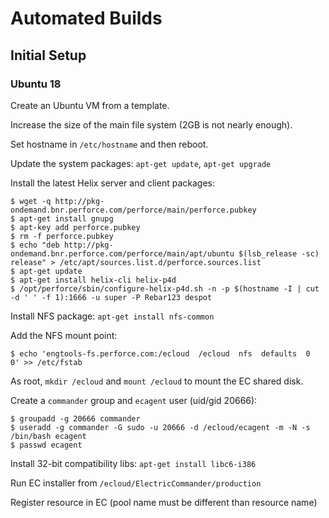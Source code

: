 # Automated Builds

## Initial Setup

### Ubuntu 18

Create an Ubuntu VM from a template.

Increase the size of the main file system (2GB is not nearly enough).

Set hostname in `/etc/hostname` and then reboot.

Update the system packages: `apt-get update`, `apt-get upgrade`

Install the latest Helix server and client packages:

```shell
$ wget -q http://pkg-ondemand.bnr.perforce.com/perforce/main/perforce.pubkey
$ apt-get install gnupg
$ apt-key add perforce.pubkey
$ rm -f perforce.pubkey
$ echo "deb http://pkg-ondemand.bnr.perforce.com/perforce/main/apt/ubuntu $(lsb_release -sc) release" > /etc/apt/sources.list.d/perforce.sources.list
$ apt-get update
$ apt-get install helix-cli helix-p4d
$ /opt/perforce/sbin/configure-helix-p4d.sh -n -p $(hostname -I | cut -d ' ' -f 1):1666 -u super -P Rebar123 despot
```

Install NFS package: `apt-get install nfs-common`

Add the NFS mount point:

```shell
$ echo 'engtools-fs.perforce.com:/ecloud  /ecloud  nfs  defaults  0  0' >> /etc/fstab
```

As root, `mkdir /ecloud` and `mount /ecloud` to mount the EC shared disk.

Create a `commander` group and `ecagent` user (uid/gid 20666):

```shell
$ groupadd -g 20666 commander
$ useradd -g commander -G sudo -u 20666 -d /ecloud/ecagent -m -N -s /bin/bash ecagent
$ passwd ecagent
```

Install 32-bit compatibility libs: `apt-get install libc6-i386`

Run EC installer from `/ecloud/ElectricCommander/production`

Register resource in EC (pool name must be different than resource name)
